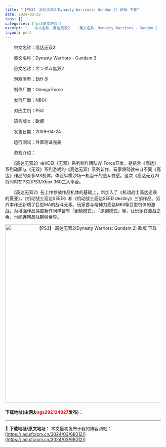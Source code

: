 ```yaml
---
title: "【PS3】 高达无双2(Dynasty Warriors: Gundam 2) 欧版 下载"
date: 2024-03-28
tags: []
categories: ["ps3英文游戏"]
excerpt: "　　中文名称：高达无双2 　　英文名称：Dynasty Warriors - Gundam 2 　　日文名称：ガンダム無双2 　　游戏类型：动作类 　　制作厂商：Omega Force 　　发行厂商：NBGI 　　对应主机：PS3 　　语言版本：欧版 　　发售日期：2009-04-24 　　运行测试&hellip;"
layout: post
---
```


 <p>　　中文名称：高达无双2</p> <p>　　英文名称：Dynasty Warriors - Gundam 2</p> <p>　　日文名称：ガンダム無双2</p> <p>　　游戏类型：动作类</p> <p>　　制作厂商：Omega Force</p> <p>　　发行厂商：NBGI</p> <p>　　对应主机：PS3</p> <p>　　语言版本：欧版</p> <p>　　发售日期：2009-04-24</p> <p>　　运行测试：外置测试完美</p> <p>　　游戏介绍：</p> <p>　　《高达无双2》由KOEI《无双》系列制作团队W-Force开发，是结合《高达》系列动画与《无双》系列游戏的《高达无双》系列新作，玩家将驾驶来自不同《高达》作品的众多MS机体，体验纵横沙场一机当千的战斗快感。这次《高达无双2》将同时在PS2/PS3/Xbox 360三大平台。</p> <p>　　《高达无双2》在上作参战作品机体的基础上，新加入了《机动战士高达逆袭的夏亚》，《机动战士高达SEED》和《机动战士高达SEED destiny》三部作品。另外本作还新增了巨型MA的战斗元素，玩家要与精神力高达MKⅡ等巨型机体的激战。为增强作品深度新作同样备有「剧情模式」、「原创模式」等，让玩家在激战之余，也能连带品味钢弹世界。</p> <p align="center"><img align="" border="0" src="https://lad.sfcrom.cn/wp-content/uploads/2024/03/20240328_66051c81dff63.jpg" width="577" alt="【PS3】 高达无双2(Dynasty Warriors: Gundam 2) 欧版 下载" /></p> <p><h4>下载地址(由网友<font color="red">sgs292124927</font>发布)：</h4></p> 

---
📖 **下载地址/原文地址：** 本文最初发布于我的博客网站：[https://lad.sfcrom.cn/2024/03/68012/](https://lad.sfcrom.cn/2024/03/68012/)
